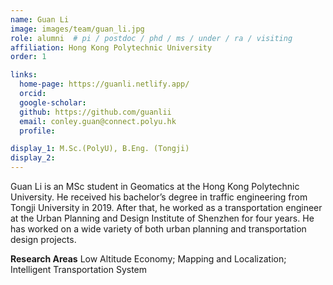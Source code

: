 ```yaml
---
name: Guan Li
image: images/team/guan_li.jpg
role: alumni  # pi / postdoc / phd / ms / under / ra / visiting
affiliation: Hong Kong Polytechnic University
order: 1

links:
  home-page: https://guanli.netlify.app/
  orcid: 
  google-scholar: 
  github: https://github.com/guanlii
  email: conley.guan@connect.polyu.hk
  profile: 

display_1: M.Sc.(PolyU), B.Eng. (Tongji)
display_2: 
---
```


<!--  Add a short self introduction here -->
<!-- Like Research Areas -->

Guan Li is an MSc student in Geomatics at the Hong Kong Polytechnic University. He received his bachelor’s degree in traffic engineering from Tongji University in 2019. After that, he worked as a transportation engineer at the Urban Planning and Design Institute of Shenzhen for four years.
He has worked on a wide variety of both urban planning and transportation design projects.

**Research Areas**
Low Altitude Economy; Mapping and Localization; Intelligent Transportation System
